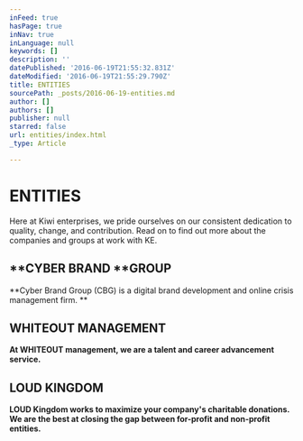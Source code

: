 ```yaml
---
inFeed: true
hasPage: true
inNav: true
inLanguage: null
keywords: []
description: ''
datePublished: '2016-06-19T21:55:32.831Z'
dateModified: '2016-06-19T21:55:29.790Z'
title: ENTITIES
sourcePath: _posts/2016-06-19-entities.md
author: []
authors: []
publisher: null
starred: false
url: entities/index.html
_type: Article

---
```

# ENTITIES

Here at Kiwi enterprises, we pride ourselves on our consistent dedication to quality, change, and contribution. Read on to find out more about the companies and groups at work with KE. 

## **CYBER BRAND ****GROUP**

**Cyber Brand Group (CBG) is a digital brand development and online crisis management firm. **

## **WHITEOUT MANAGEMENT**

**At WHITEOUT management, we are a talent and career advancement service.**

## **LOUD KINGDOM**

**LOUD Kingdom works to maximize your company's charitable donations. We are the best at closing the gap between for-profit and non-profit entities.**